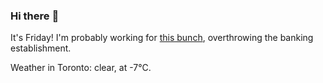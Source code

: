 ### Hi there :wave:

It's Friday! I'm probably working for [this bunch](https://github.com/kohofinancial), overthrowing the banking establishment.

Weather in Toronto: clear, at -7°C.
